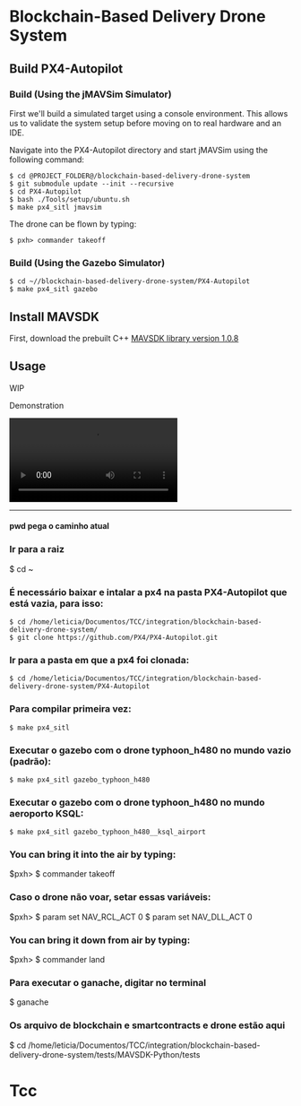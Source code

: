 # Blockchain-Based Delivery Drone System

## Build PX4-Autopilot

### Build (Using the jMAVSim Simulator)

First we'll build a simulated target using a console environment. This allows us to validate the system setup before moving on to real hardware and an IDE.

Navigate into the PX4-Autopilot directory and start jMAVSim using the following command:



    $ cd @PROJECT_FOLDER@/blockchain-based-delivery-drone-system
    $ git submodule update --init --recursive
    $ cd PX4-Autopilot
    $ bash ./Tools/setup/ubuntu.sh
    $ make px4_sitl jmavsim

The drone can be flown by typing:

    $ pxh> commander takeoff

### Build (Using the Gazebo Simulator)

    $ cd ~//blockchain-based-delivery-drone-system/PX4-Autopilot
    $ make px4_sitl gazebo

## Install MAVSDK

First, download the prebuilt C++ [MAVSDK library version 1.0.8](https://github.com/mavlink/MAVSDK/releases/tag/v1.0.8)



## Usage

WIP

Demonstration

![](figures/out.mp4)

--------------------------------------------------------------------------------------------------------------

#### pwd pega o caminho atual

### Ir para a raiz
$ cd ~

### É necessário baixar e intalar a px4 na pasta PX4-Autopilot que está vazia, para isso:
    $ cd /home/leticia/Documentos/TCC/integration/blockchain-based-delivery-drone-system/
    $ git clone https://github.com/PX4/PX4-Autopilot.git

### Ir para a pasta em que a px4 foi clonada:
    $ cd /home/leticia/Documentos/TCC/integration/blockchain-based-delivery-drone-system/PX4-Autopilot

### Para compilar primeira vez:
    $ make px4_sitl

### Executar o gazebo com o drone typhoon_h480 no mundo vazio (padrão):
    $ make px4_sitl gazebo_typhoon_h480

### Executar o gazebo com o drone typhoon_h480 no mundo aeroporto KSQL:
    $ make px4_sitl gazebo_typhoon_h480__ksql_airport

### You can bring it into the air by typing:
$pxh> 
	$	commander takeoff	
	
### Caso o drone não voar, setar essas variáveis:

$pxh>
	$	param set NAV_RCL_ACT 0
	$	param set NAV_DLL_ACT 0

### You can bring it down from air by typing:
$pxh>
	$	commander land
	
### Para executar o ganache, digitar no terminal
$ ganache

### Os arquivo de blockchain e smartcontracts e drone estão aqui
$ cd /home/leticia/Documentos/TCC/integration/blockchain-based-delivery-drone-system/tests/MAVSDK-Python/tests


# Tcc
